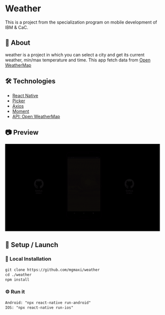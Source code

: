 # <b> Weather</b>

This is a project from the specialization program on mobile development of IBM & CaC.

## 📖 <b> About </b>

weather is a project in which you can select a city and get its current weather, min/max temperature and time.
This app fetch data from [Open WeatherMap](https://openweathermap.org/)

## 🛠️ <b> Technologies </b>

- [React Native](https://reactnative.dev)
- [Picker](https://github.com/react-native-picker/picker)
- [Axios](https://axios-http.com)
- [Moment](https://momentjs.com/)
- [API: Open WeatherMap](https://openweathermap.org/)

## 📷 <b> Preview </b>

<img src="assets/previewProject.gif">

## 🚀 <b> Setup / Launch</b>

### 🔧 <b>Local Installation</b>

```
git clone https://github.com/mgmaxi/weather
cd ./weather
npm install
```

### ⚙️ <b>Run it</b>

```
Android: "npx react-native run-android"
IOS: "npx react-native run-ios"
```
